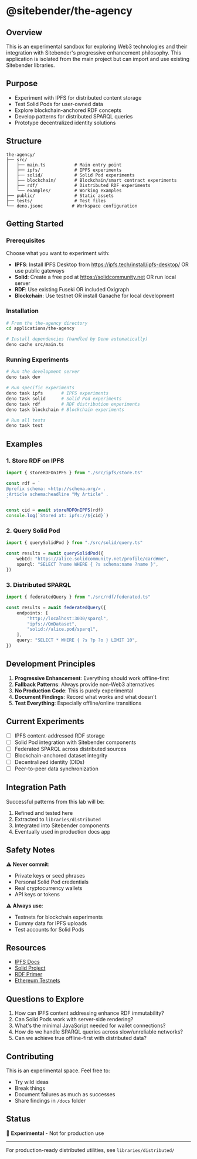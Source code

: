 # @sitebender/the-agency

## Overview

This is an experimental sandbox for exploring Web3 technologies and their integration with Sitebender's progressive enhancement philosophy. This application is isolated from the main project but can import and use existing Sitebender libraries.

## Purpose

- Experiment with IPFS for distributed content storage
- Test Solid Pods for user-owned data
- Explore blockchain-anchored RDF concepts
- Develop patterns for distributed SPARQL queries
- Prototype decentralized identity solutions

## Structure

```
the-agency/
├── src/
│   ├── main.ts           # Main entry point
│   ├── ipfs/             # IPFS experiments
│   ├── solid/            # Solid Pod experiments
│   ├── blockchain/       # Blockchain/smart contract experiments
│   ├── rdf/              # Distributed RDF experiments
│   └── examples/         # Working examples
├── public/               # Static assets
├── tests/                # Test files
└── deno.jsonc           # Workspace configuration
```

## Getting Started

### Prerequisites

Choose what you want to experiment with:

- **IPFS**: Install IPFS Desktop from https://ipfs.tech/install/ipfs-desktop/ OR use public gateways
- **Solid**: Create a free pod at https://solidcommunity.net OR run local server
- **RDF**: Use existing Fuseki OR included Oxigraph
- **Blockchain**: Use testnet OR install Ganache for local development

### Installation

```bash
# From the the-agency directory
cd applications/the-agency

# Install dependencies (handled by Deno automatically)
deno cache src/main.ts
```

### Running Experiments

```bash
# Run the development server
deno task dev

# Run specific experiments
deno task ipfs       # IPFS experiments
deno task solid      # Solid Pod experiments
deno task rdf        # RDF distribution experiments
deno task blockchain # Blockchain experiments

# Run all tests
deno task test
```

## Examples

### 1. Store RDF on IPFS

```typescript
import { storeRDFOnIPFS } from "./src/ipfs/store.ts"

const rdf = `
@prefix schema: <http://schema.org/> .
:Article schema:headline "My Article" .
`

const cid = await storeRDFOnIPFS(rdf)
console.log(`Stored at: ipfs://${cid}`)
```

### 2. Query Solid Pod

```typescript
import { querySolidPod } from "./src/solid/query.ts"

const results = await querySolidPod({
	webId: "https://alice.solidcommunity.net/profile/card#me",
	sparql: "SELECT ?name WHERE { ?s schema:name ?name }",
})
```

### 3. Distributed SPARQL

```typescript
import { federatedQuery } from "./src/rdf/federated.ts"

const results = await federatedQuery({
	endpoints: [
		"http://localhost:3030/sparql",
		"ipfs://QmDataset",
		"solid://alice.pod/sparql",
	],
	query: "SELECT * WHERE { ?s ?p ?o } LIMIT 10",
})
```

## Development Principles

1. **Progressive Enhancement**: Everything should work offline-first
2. **Fallback Patterns**: Always provide non-Web3 alternatives
3. **No Production Code**: This is purely experimental
4. **Document Findings**: Record what works and what doesn't
5. **Test Everything**: Especially offline/online transitions

## Current Experiments

- [ ] IPFS content-addressed RDF storage
- [ ] Solid Pod integration with Sitebender components
- [ ] Federated SPARQL across distributed sources
- [ ] Blockchain-anchored dataset integrity
- [ ] Decentralized identity (DIDs)
- [ ] Peer-to-peer data synchronization

## Integration Path

Successful patterns from this lab will be:

1. Refined and tested here
2. Extracted to `libraries/distributed`
3. Integrated into Sitebender components
4. Eventually used in production docs app

## Safety Notes

⚠️ **Never commit**:

- Private keys or seed phrases
- Personal Solid Pod credentials
- Real cryptocurrency wallets
- API keys or tokens

⚠️ **Always use**:

- Testnets for blockchain experiments
- Dummy data for IPFS uploads
- Test accounts for Solid Pods

## Resources

- [IPFS Docs](https://docs.ipfs.tech/)
- [Solid Project](https://solidproject.org/)
- [RDF Primer](https://www.w3.org/TR/rdf-primer/)
- [Ethereum Testnets](https://ethereum.org/en/developers/docs/networks/)

## Questions to Explore

1. How can IPFS content addressing enhance RDF immutability?
2. Can Solid Pods work with server-side rendering?
3. What's the minimal JavaScript needed for wallet connections?
4. How do we handle SPARQL queries across slow/unreliable networks?
5. Can we achieve true offline-first with distributed data?

## Contributing

This is an experimental space. Feel free to:

- Try wild ideas
- Break things
- Document failures as much as successes
- Share findings in `/docs` folder

## Status

🚧 **Experimental** - Not for production use

---

For production-ready distributed utilities, see `libraries/distributed/`
